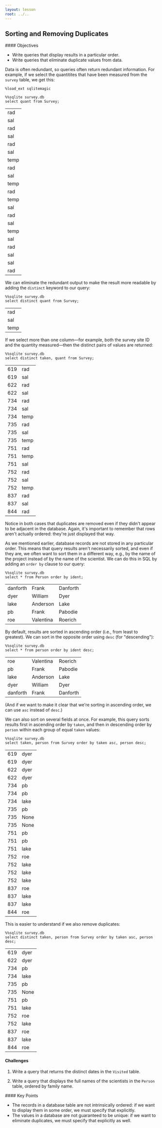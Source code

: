 ```yaml
---
layout: lesson
root: ../..
---
```


## Sorting and Removing Duplicates


<div class="objectives" markdown="1">
#### Objectives

*   Write queries that display results in a particular order.
*   Write queries that eliminate duplicate values from data.
</div>


Data is often redundant,
so queries often return redundant information.
For example,
if we select the quantitites that have been measured
from the `survey` table,
we get this:


<pre class="in"><code>%load_ext sqlitemagic</code></pre>


<pre class="in"><code>%%sqlite survey.db
select quant from Survey;</code></pre>

<div class="out"><table>
<tr><td>rad</td></tr>
<tr><td>sal</td></tr>
<tr><td>rad</td></tr>
<tr><td>sal</td></tr>
<tr><td>rad</td></tr>
<tr><td>sal</td></tr>
<tr><td>temp</td></tr>
<tr><td>rad</td></tr>
<tr><td>sal</td></tr>
<tr><td>temp</td></tr>
<tr><td>rad</td></tr>
<tr><td>temp</td></tr>
<tr><td>sal</td></tr>
<tr><td>rad</td></tr>
<tr><td>sal</td></tr>
<tr><td>temp</td></tr>
<tr><td>sal</td></tr>
<tr><td>rad</td></tr>
<tr><td>sal</td></tr>
<tr><td>sal</td></tr>
<tr><td>rad</td></tr>
</table></div>


We can eliminate the redundant output
to make the result more readable
by adding the `distinct` keyword
to our query:


<pre class="in"><code>%%sqlite survey.db
select distinct quant from Survey;</code></pre>

<div class="out"><table>
<tr><td>rad</td></tr>
<tr><td>sal</td></tr>
<tr><td>temp</td></tr>
</table></div>


If we select more than one column&mdash;for example,
both the survey site ID and the quantity measured&mdash;then
the distinct pairs of values are returned:


<pre class="in"><code>%%sqlite survey.db
select distinct taken, quant from Survey;</code></pre>

<div class="out"><table>
<tr><td>619</td><td>rad</td></tr>
<tr><td>619</td><td>sal</td></tr>
<tr><td>622</td><td>rad</td></tr>
<tr><td>622</td><td>sal</td></tr>
<tr><td>734</td><td>rad</td></tr>
<tr><td>734</td><td>sal</td></tr>
<tr><td>734</td><td>temp</td></tr>
<tr><td>735</td><td>rad</td></tr>
<tr><td>735</td><td>sal</td></tr>
<tr><td>735</td><td>temp</td></tr>
<tr><td>751</td><td>rad</td></tr>
<tr><td>751</td><td>temp</td></tr>
<tr><td>751</td><td>sal</td></tr>
<tr><td>752</td><td>rad</td></tr>
<tr><td>752</td><td>sal</td></tr>
<tr><td>752</td><td>temp</td></tr>
<tr><td>837</td><td>rad</td></tr>
<tr><td>837</td><td>sal</td></tr>
<tr><td>844</td><td>rad</td></tr>
</table></div>


Notice in both cases that duplicates are removed
even if they didn't appear to be adjacent in the database.
Again,
it's important to remember that rows aren't actually ordered:
they're just displayed that way.



As we mentioned earlier,
database records are not stored in any particular order.
This means that query results aren't necessarily sorted,
and even if they are,
we often want to sort them in a different way,
e.g., by the name of the project instead of by the name of the scientist.
We can do this in SQL by adding an `order by` clause to our query:


<pre class="in"><code>%%sqlite survey.db
select * from Person order by ident;</code></pre>

<div class="out"><table>
<tr><td>danforth</td><td>Frank</td><td>Danforth</td></tr>
<tr><td>dyer</td><td>William</td><td>Dyer</td></tr>
<tr><td>lake</td><td>Anderson</td><td>Lake</td></tr>
<tr><td>pb</td><td>Frank</td><td>Pabodie</td></tr>
<tr><td>roe</td><td>Valentina</td><td>Roerich</td></tr>
</table></div>


By default,
results are sorted in ascending order
(i.e.,
from least to greatest).
We can sort in the opposite order using `desc` (for "descending"):


<pre class="in"><code>%%sqlite survey.db
select * from person order by ident desc;</code></pre>

<div class="out"><table>
<tr><td>roe</td><td>Valentina</td><td>Roerich</td></tr>
<tr><td>pb</td><td>Frank</td><td>Pabodie</td></tr>
<tr><td>lake</td><td>Anderson</td><td>Lake</td></tr>
<tr><td>dyer</td><td>William</td><td>Dyer</td></tr>
<tr><td>danforth</td><td>Frank</td><td>Danforth</td></tr>
</table></div>


(And if we want to make it clear that we're sorting in ascending order,
we can use `asc` instead of `desc`.)
  
We can also sort on several fields at once.
For example,
this query sorts results first in ascending order by `taken`,
and then in descending order by `person`
within each group of equal `taken` values:


<pre class="in"><code>%%sqlite survey.db
select taken, person from Survey order by taken asc, person desc;</code></pre>

<div class="out"><table>
<tr><td>619</td><td>dyer</td></tr>
<tr><td>619</td><td>dyer</td></tr>
<tr><td>622</td><td>dyer</td></tr>
<tr><td>622</td><td>dyer</td></tr>
<tr><td>734</td><td>pb</td></tr>
<tr><td>734</td><td>pb</td></tr>
<tr><td>734</td><td>lake</td></tr>
<tr><td>735</td><td>pb</td></tr>
<tr><td>735</td><td>None</td></tr>
<tr><td>735</td><td>None</td></tr>
<tr><td>751</td><td>pb</td></tr>
<tr><td>751</td><td>pb</td></tr>
<tr><td>751</td><td>lake</td></tr>
<tr><td>752</td><td>roe</td></tr>
<tr><td>752</td><td>lake</td></tr>
<tr><td>752</td><td>lake</td></tr>
<tr><td>752</td><td>lake</td></tr>
<tr><td>837</td><td>roe</td></tr>
<tr><td>837</td><td>lake</td></tr>
<tr><td>837</td><td>lake</td></tr>
<tr><td>844</td><td>roe</td></tr>
</table></div>


This is easier to understand if we also remove duplicates:


<pre class="in"><code>%%sqlite survey.db
select distinct taken, person from Survey order by taken asc, person desc;</code></pre>

<div class="out"><table>
<tr><td>619</td><td>dyer</td></tr>
<tr><td>622</td><td>dyer</td></tr>
<tr><td>734</td><td>pb</td></tr>
<tr><td>734</td><td>lake</td></tr>
<tr><td>735</td><td>pb</td></tr>
<tr><td>735</td><td>None</td></tr>
<tr><td>751</td><td>pb</td></tr>
<tr><td>751</td><td>lake</td></tr>
<tr><td>752</td><td>roe</td></tr>
<tr><td>752</td><td>lake</td></tr>
<tr><td>837</td><td>roe</td></tr>
<tr><td>837</td><td>lake</td></tr>
<tr><td>844</td><td>roe</td></tr>
</table></div>


#### Challenges

1.  Write a query that returns the distinct dates in the `Visited` table.

2.  Write a query that displays the full names of the scientists in the `Person` table, ordered by family name.


<div class="keypoints" markdown="1">
#### Key Points

*   The records in a database table are not intrinsically ordered:
    if we want to display them in some order,
    we must specify that explicitly.
*   The values in a database are not guaranteed to be unique:
    if we want to eliminate duplicates,
    we must specify that explicitly as well.
</div>
